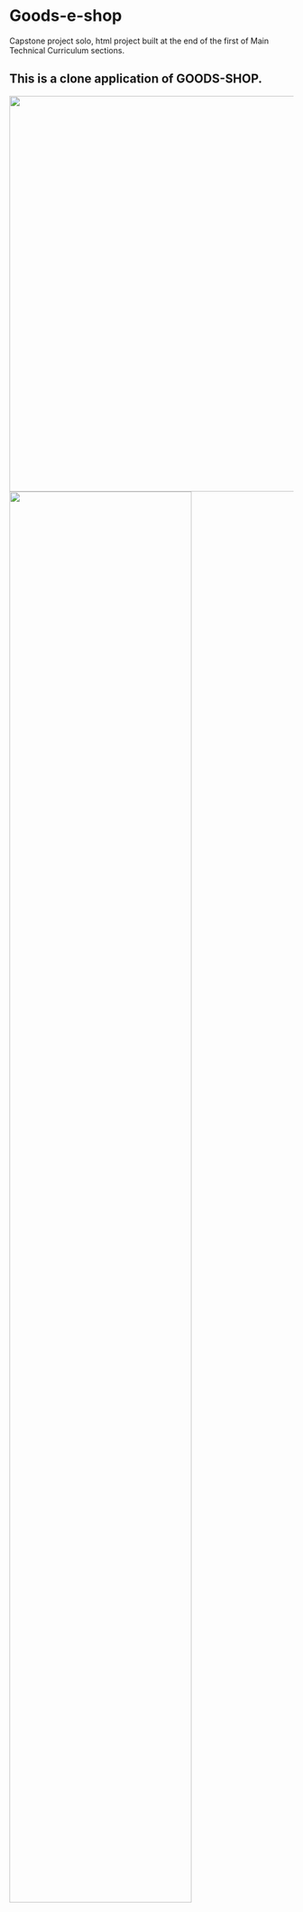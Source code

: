 # Goods-e-shop
Capstone project solo, html project built at the end of the first of  Main Technical Curriculum sections. 

## This is a clone application of GOODS-SHOP.
<img src="images/scren1.png" width="700px"> 
<img src="images/scren2.png" width="80%"> 
<img src="images/scren2.png" width="80%"> 
<br />
<p align="center">
   <h3 align="center">GOODS-SHOP</h3>

  <p align="center">
    A simple clone of the The GOODS-SHOP Page.
    <br />    
    <br />
    ·
     <a href="https://raw.githack.com/Guy-Gustave/goods-shop/feature-branch/index.html ">Live Demo</a>
    ·    
  </p>
</p>

<!-- TABLE OF CONTENTS -->
## Table of Contents

* [About the Project](#about-the-project)
* [getting started](#getting_started)
* [Built With](#built-with)
* [Contact](#contact)
* [Acknowledgements](#acknowledgements)



<!-- ABOUT THE PROJECT -->
## About The Project

  I am Gustave. I am part of the Microverse Program and I did this capstone project according to the required specifications.  

## Getting started
**For this project, I tried our best to recreate the a online shop page. The main aim is to ensure the elements get placed and styled roughly the same way using responsive  booststrap as required.**

We built our own page in a .html text file and opened it in our browser to check it out. We carried out the following steps:
  - First setup a github repository for the project.
  - Then create a .html file where all our HTML markup will go
  - Create a .css file where some elements of our styling code will reside
  


### Build With

* [Html]()
* [CSS]()
* [BOOTSTRAP]()


### Contact
* Gustave 
- [@GuyNigaba](https://twitter.com/GuyNigaba)  
- [LinkedIn](https://www.linkedin.com/in/guy-gustave-nigaba-7988ba181/) 
- [GitHub](https://github.com/Guy-Gustave/)

## Contributing
Contributions, issues and feature requests are welcome!

   1. Fork the Project
   2. Create your Feature Branch (git checkout -b feature/AmazingFeature)
   3. Commit your Changes (git commit -m 'Add some AmazingFeature')
   4. Push to the Branch (git push origin feature/AmazingFeature)
   5. Open a Pull Request

### Acknowledgements

* [GitHub](https://github.com)
* [Microverse](https://www.microverse.org/)
* [The Odin Project](https://www.theodinproject.com/courses/html5-and-css3/lessons/)
* [StyleLint]()
* [Stickler]()

